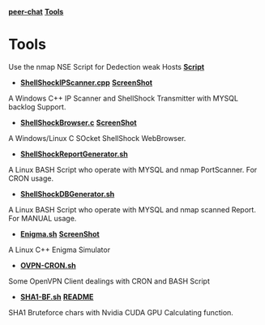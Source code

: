 **[peer-chat](../)** **[Tools](Readme.md)**

# Tools

Use the nmap NSE Script for Dedection weak Hosts **[Script](https://svn.nmap.org/nmap/scripts/http-shellshock.nse)**

* **[ShellShockIPScanner.cpp](ShellShockIPScanner.cpp)** **[ScreenShot](ShellShockIPScanner.png)**

A Windows C++ IP Scanner and ShellShock Transmitter with MYSQL backlog Support.


* **[ShellShockBrowser.c](ShellShockBrowser.c)** **[ScreenShot](ShellShockBrowser.png)**

A Windows/Linux C SOcket ShellShock WebBrowser.


* **[ShellShockReportGenerator.sh](ShellShockReportGenerator.sh)**

A Linux BASH Script who operate with MYSQL and nmap PortScanner. For CRON usage.


* **[ShellShockDBGenerator.sh](ShellShockDBGenerator.sh)**

A Linux BASH Script who operate with MYSQL and nmap scanned Report. For MANUAL usage.

* **[Enigma.sh](Enigma.sh)** **[ScreenShot](Enigma.png)**

A Linux C++ Enigma Simulator

* **[OVPN-CRON.sh](OVPN-CRON.sh)**

Some OpenVPN Client dealings with CRON and BASH Script

* **[SHA1-BF.sh](SHA1-BF.sh)** **[README](https://github.com/smoes/SHA1-CUDA-bruteforce/)**

SHA1 Bruteforce chars with Nvidia CUDA GPU Calculating function.

